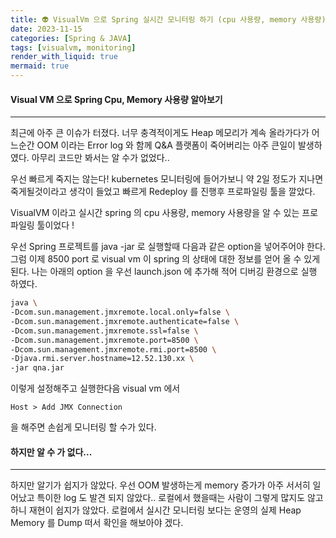 ```yaml
---
title: 👽 VisualVm 으로 Spring 실시간 모니터링 하기 (cpu 사용량, memory 사용량)
date: 2023-11-15
categories: [Spring & JAVA]
tags: [visualvm, monitoring]
render_with_liquid: true
mermaid: true
---
```

#### Visual VM 으로 Spring Cpu, Memory 사용량 알아보기
---
최근에 아주 큰 이슈가 터졌다. 너무 충격적이게도 Heap 메모리가 계속 올라가다가 어느순간 OOM 이라는 Error log 와 함께 Q&A 플랫폼이 죽어버리는 아주 큰일이 발생하였다. 아무리 코드만 봐서는 알 수가 없었다..

우선 빠르게 죽지는 않는다! kubernetes 모니터링에 들어가보니 약 2일 정도가 지나면 죽게될것이라고 생각이 들었고 빠르게 Redeploy 를 진행후 프로파일링 툴을 깔았다.

VisualVM 이라고 실시간 spring 의 cpu 사용량, memory 사용량을 알 수 있는 프로파일링 툴이었다 !

우선 Spring 프로젝트를 java -jar 로 실행할때 다음과 같은 option을 넣어주어야 한다. 그럼 이제 8500 port 로 visual vm 이 spring 의 상태에 대한 정보를 얻어 올 수 있게 된다.
나는 아래의 option 을 우선 launch.json 에 추가해 적어 디버깅 환경으로 실행 하였다.

```bash
java \
-Dcom.sun.management.jmxremote.local.only=false \
-Dcom.sun.management.jmxremote.authenticate=false \
-Dcom.sun.management.jmxremote.ssl=false \
-Dcom.sun.management.jmxremote.port=8500 \
-Dcom.sun.management.jmxremote.rmi.port=8500 \
-Djava.rmi.server.hostname=12.52.130.xx \
-jar qna.jar
```

이렇게 설정해주고 실행한다음 visual vm 에서 
```
Host > Add JMX Connection 
```
을 해주면 손쉽게 모니터링 할 수가 있다.

#### 하지만 알 수 가 없다...
---
하지만 알기가 쉽지가 않았다. 우선 OOM 발생하는게 memory 증가가 아주 서서히 일어났고 특이한 log 도 발견 되지 않았다.. 
로컬에서 했을때는 사람이 그렇게 많지도 않고 하니 재현이 쉽지가 않았다. 로컬에서 실시간 모니터링 보다는 운영의 실제 Heap Memory 를 Dump 떠서 확인을 해보아야 겠다. 